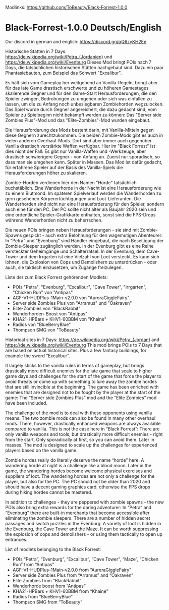 Modlinks:  https://github.com/ToBeauty/Black-Forrest-1.0.0




# Black-Forrest-1.0.0 Deutsch/English                               

Our discord in german and english:  https://discord.gg/qQ6zyKH2Ee

Historische Stätten in 7 Days: https://de.wikipedia.org/wiki/Petra_(Jordanien) und https://de.wikipedia.org/wiki/Evenburg
Dieses Mod bringt POIs nach 7 Days, die tatsächlichen historischen Stätten nachgebaut sind. Dazu ein paar Phantasiebauten, zum Beispiel das Schwert "Excalibur".

Es hält sich vom Gameplay her weitgehend an Vanilla-Regeln, bringt aber für das late Game drastisch erschwerte und zu höheren Gamestages skalierende Gegner und für den Game-Start Herausforderungen, die den Spieler zwingen, Bedrohungen zu umgehen oder sich was einfallen zu lassen, um die zu Anfang noch unbesiegbaren Zombiehorden wegzulocken. Das Spiel wurde durch Gegner angereichert, die dazu gedacht sind, vom Spieler zu Spielbeginn nicht bekämpft werden zu können: Das "Server side Zombies Plus"-Mod und das "Elite-Zombies"-Mod wurden eingebaut.

Die Herausforderung des Mods besteht darin, mit Vanilla-Mitteln gegen diese Gegnern zurechtzukommen. Die beiden Zombie-Mods gibt es auch in vielen anderen Overhaul-Mods. Dort sind aber immer auch gegenüber Vanilla drastisch verstärkte Waffen verfügbar. Hier im "Black Forrest" ist dies nicht der Fall: Es gibt nur Vanilla-Waffen und -Werkzeuge, aber drastisch schwierigere Gegner - von Anfang an. Zuerst nur sporadisch, so dass man sie umgehen kann. Später in Massen. Das Mod ist dafür gedacht, für erfahrene Spieler auf der Basis des Vanilla-Spiels die Herausforderungen höher zu skalieren.

Zombie-Horden verdienen hier den Namen "Horde" tatsächlich buchstäblich. Eine Wanderhorde in der Nacht ist eine Herausforderung wie zu einem Blutmond. Im späteren Spielverlauf werden die Wanderhorden zu gern gesehenen Körperertüchtigungen und Loot-Lieferanten. Die Wanderhorden sind nicht nur eine Herausforderung für den Spieler, sondern auch eine für den PC. Der PC sollte nicht älter als Baujahr 2020 sein und eine ordentliche Spieler-Grafikkarte enthalten, sonst sind die FPS-Drops während Wanderhorden nicht zu beherrschen.

Die neuen POIs bringen neben Herausforderungen - sie sind mit Zombie-Spawns gespickt - auch extra Belohnung für den wagemutigen Abenteurer: In "Petra" und "Evenburg" sind Händler eingebaut, die nach Beseitigung der Zombie-Sleeper zugänglich werden. In der Evenburg gibt es eine Reihe versteckter Geheimgänge und Schalterrätsel. In der Evenburg, dem Cave-Tower und dem Irrgarten ist eine Vielzahl von Loot versteckt. Es kann sich lohnen, die Explosion von Cops und Demolishern zu unterdrücken - oder auch, sie taktisch einzusetzen, um Zugänge freizulegen.


Liste der zum Black Forrest gehörenden Modlets:

- POIs "Petra", "Evenburg", "Excalibur", "Cave Tower", "Irrgarten", "Chicken Run" von "Antipas"
- AGF-V1-HUDPlus-1Main-v2.0.0 von "AuroraGiggleFairy"
- Server side Zombies Plus von "Arramus" und "Oakraven"
- Elite-Zombies von "BlackRabbit"
- Wanderhorden-Boost von "Antipas"
- KHA21-HPBars + KHV1-60BBM  von "Khaine"
- Radios von "BlueBerryBlue"
- Thompson SMG von "ToBeauty"

Historical sites in 7 Days: https://de.wikipedia.org/wiki/Petra_(Jordan) and https://de.wikipedia.org/wiki/Evenburg
This mod brings POIs to 7 Days that are based on actual historical sites. Plus a few fantasy buildings, for example the sword “Excalibur”.

It largely sticks to the vanilla rules in terms of gameplay, but brings drastically more difficult enemies for the late game that scale to higher game days and challenges for the start of the game that force the player to avoid threats or come up with something to lure away the zombie hordes that are still invincible at the beginning. The game has been enriched with enemies that are designed not to be fought by the player at the start of the game: The “Server side Zombies Plus” mod and the “Elite Zombies” mod have been included.

The challenge of the mod is to deal with these opponents using vanilla means. The two zombie mods can also be found in many other overhaul mods. There, however, drastically enhanced weapons are always available compared to vanilla. This is not the case here in “Black Forrest”: There are only vanilla weapons and tools, but drastically more difficult enemies - right from the start. Only sporadically at first, so you can avoid them. Later in masses. The mod is designed to scale up the challenges for experienced players based on the vanilla game.

Zombie hordes really do literally deserve the name “horde” here. A wandering horde at night is a challenge like a blood moon. Later in the game, the wandering hordes become welcome physical exercises and suppliers of loot. The wandering hordes are not only a challenge for the player, but also for the PC. The PC should not be older than 2020 and should have a decent gaming graphics card, otherwise the FPS drops during hiking hordes cannot be mastered.

In addition to challenges - they are peppered with zombie spawns - the new POIs also bring extra rewards for the daring adventurer: In “Petra” and “Evenburg” there are built-in merchants that become accessible after eliminating the zombie sleepers. There are a number of hidden secret passages and switch puzzles in the Evenburg. A variety of loot is hidden in the Evenburg, the Cave Tower and the Maze. It can be worth suppressing the explosion of cops and demolishers - or using them tactically to open up entrances.

List of modlets belonging to the Black Forrest:

- POIs “Petra”, “Evenburg”, “Excalibur”, “Cave Tower”, “Maze”, “Chicken Run” from “Antipas”
- AGF-V1-HUDPlus-1Main-v2.0.0 from “AuroraGiggleFairy”
- Server side Zombies Plus from “Arramus” and “Oakraven”
- Elite Zombies from “BlackRabbit”
- Wanderhorde boost from “Antipas”
- KHA21-HPBars + KHV1-60BBM from “Khaine”
- Radios from “BlueBerryBlue”
- Thompson SMG from “ToBeauty”





